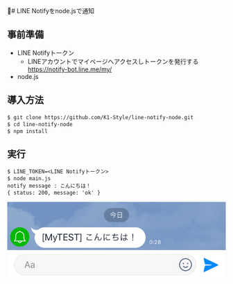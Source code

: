 # LINE Notifyをnode.jsで通知

## 事前準備

- LINE Notifyトークン
  - LINEアカウントでマイページへアクセスしトークンを発行する  
  https://notify-bot.line.me/my/
- node.js

## 導入方法

```
$ git clone https://github.com/K1-Style/line-notify-node.git
$ cd line-notify-node
$ npm install
```

## 実行
```
$ LINE_TOKEN=<LINE Notifyトークン>
$ node main.js
notify message : こんにちは！
{ status: 200, message: 'ok' }
```
![結果](line_notify_sample.jpg)
